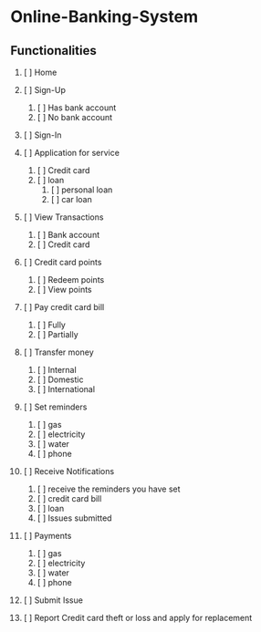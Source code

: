 # Online-Banking-System

## Functionalities
1. [ ] Home

2. [ ] Sign-Up
   1. [ ] Has bank account
   2. [ ] No bank account

3. [ ] Sign-In

4. [ ] Application for service
   1. [ ] Credit card
   2. [ ] loan 
      1. [ ] personal loan
      2. [ ] car loan

5. [ ] View Transactions
   1. [ ] Bank account
   2. [ ] Credit card
  
6. [ ] Credit card points
   1. [ ] Redeem points
   2. [ ] View points

7. [ ] Pay credit card bill
   1. [ ] Fully
   2. [ ] Partially

8. [ ] Transfer money
    1. [ ] Internal
    2. [ ] Domestic
    3. [ ] International

9. [ ] Set reminders
    1. [ ] gas
    2. [ ] electricity
    3. [ ] water
    4. [ ] phone

10. [ ] Receive Notifications
    1. [ ] receive the reminders you have set
    2. [ ] credit card bill
    3. [ ] loan 
    4. [ ] Issues submitted

11. [ ] Payments
    1. [ ] gas
    2. [ ] electricity
    3. [ ] water
    4. [ ] phone
    
12. [ ] Submit Issue

13. [ ] Report Credit card theft or loss and apply for replacement

